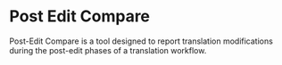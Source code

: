 # Post Edit Compare


Post-Edit Compare is a tool designed to report translation modifications during the post-edit phases of a translation workflow.


